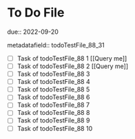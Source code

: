 # To Do File

due:: 2022-09-20

metadatafield:: todoTestFile_88_31

- [ ] Task of todoTestFile_88 1 [[Query me]]
- [ ] Task of todoTestFile_88 2 [[Query me]]
- [ ] Task of todoTestFile_88 3
- [ ] Task of todoTestFile_88 4
- [ ] Task of todoTestFile_88 5
- [ ] Task of todoTestFile_88 6
- [ ] Task of todoTestFile_88 7
- [ ] Task of todoTestFile_88 8
- [ ] Task of todoTestFile_88 9
- [ ] Task of todoTestFile_88 10
